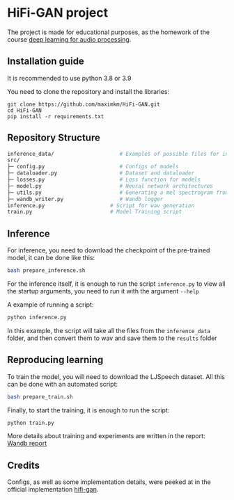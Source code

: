 # HiFi-GAN project
The project is made for educational purposes, as the homework of the course [deep learning for audio processing](https://github.com/markovka17/dla).

## Installation guide
It is recommended to use python 3.8 or 3.9

You need to clone the repository and install the libraries:
```shell
git clone https://github.com/maximkm/HiFi-GAN.git
cd HiFi-GAN
pip install -r requirements.txt
```

## Repository Structure

```bash
inference_data/                     # Examples of possible files for inference
src/
├─ config.py                        # Configs of models
├─ dataloader.py                    # Dataset and dataloader
├─ losses.py                        # Loss function for models
├─ model.py                         # Neural network architectures
├─ utils.py                         # Generating a mel spectrogram from audio
├─ wandb_writer.py                  # Wandb logger
inference.py                     # Script for wav generation
train.py                         # Model Training script
```

## Inference

For inference, you need to download the checkpoint of the pre-trained model, it can be done like this:

```bash
bash prepare_inference.sh
```

For the inference itself, it is enough to run the script `inference.py` to view all the startup arguments, you need to run it with the argument `--help`

A example of running a script:

```bash
python inference.py
```

In this example, the script will take all the files from the `inference_data` folder, and then convert them to wav and save them to the `results` folder

## Reproducing learning

To train the model, you will need to download the LJSpeech dataset. All this can be done with an automated script:

```bash
bash prepare_train.sh
```

Finally, to start the training, it is enough to run the script:

```bash
python train.py
```

More details about training and experiments are written in the report: [Wandb report](https://wandb.ai/maximkm/HiFi-GAN/reports/-HiFi-GAN--VmlldzozMTk3MDI1?accessToken=ers5ldi16ww59pse3833ojpp4u5lvvdye56gw0kgfeqojv77shsfvxj4osn6yeqk)

## Credits

Configs, as well as some implementation details, were peeked at in the official implementation [hifi-gan](https://github.com/jik876/hifi-gan).
